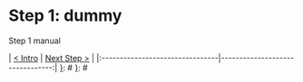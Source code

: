 [{]: <region> (header)
# Step 1: dummy
[}]: #
[{]: <region> (body)
Step 1 manual

[}]: #
[{]: <region> (footer)
[{]: <helper> (nav_step)
| [< Intro](../README.md) | [Next Step >](step2.md) |
|:--------------------------------|--------------------------------:|
[}]: #
[}]: #